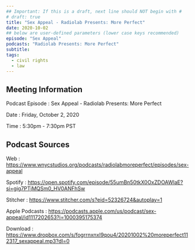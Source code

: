 ```yaml
---
## Important: If this is a draft, next line should NOT begin with #
# draft: true
title: "Sex Appeal - Radiolab Presents: More Perfect"
date: 2020-10-02
## below are user-defined parameters (lower case keys recommended)
episode: "Sex Appeal"
podcasts: "Radiolab Presents: More Perfect"
subtitle:
tags:
  - civil rights
  - law
---
```


## Meeting Information

Podcast Episode
:   Sex Appeal - Radiolab Presents: More Perfect

Date
:   Friday, October 2, 2020

Time
:   5:30pm - 7:30pm PST

## Podcast Sources

Web
:   https://www.wnycstudios.org/podcasts/radiolabmoreperfect/episodes/sex-appeal

Spotify
:   https://open.spotify.com/episode/55umBn50tkX0OxZDOAWlaE?si=gig7PTjMQSm0_HV0ANFhSw

Stitcher
:   https://www.stitcher.com/s?eid=52326724&autoplay=1

Apple Podcasts
:   https://podcasts.apple.com/us/podcast/sex-appeal/id1117202653?i=1000395175374

Download
:   https://www.dropbox.com/s/fogrrnxnxl9qou4/20201002%20moreperfect112317_sexappeal.mp3?dl=0


